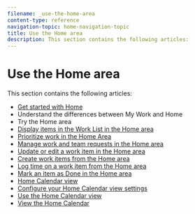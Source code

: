 ```yaml
---
filename: _use-the-home-area
content-type: reference
navigation-topic: home-navigation-topic
title: Use the Home area
description: This section contains the following articles:
---
```


# Use the Home area

This section contains the following articles:

* [Get started with Home](../../../workfront-basics/using-home/using-the-home-area/get-started-with-home.md) 
* Understand the differences between My Work and Home
* Try the Home area
* [Display items in the Work List in the Home area](../../../workfront-basics/using-home/using-the-home-area/display-items-in-home-work-list.md) 
* [Prioritize work in the Home Area](../../../workfront-basics/using-home/using-the-home-area/prioritize-work-in-home.md) 
* [Manage work and team requests in the Home area](../../../workfront-basics/using-home/using-the-home-area/manage-work-and-team-requests-home.md) 
* [Update or edit a work item in the Home area](../../../workfront-basics/using-home/using-the-home-area/update-and-edit-work-item-home.md) 
* [Create work items from the Home area](../../../workfront-basics/using-home/using-the-home-area/create-work-items-in-home.md) 
* [Log time on a work item from the Home area](../../../workfront-basics/using-home/using-the-home-area/log-time-on-work-item-in-home.md) 
* [Mark an item as Done in the Home area](../../../workfront-basics/using-home/using-the-home-area/mark-item-done-in-home.md) 
* [Home Calendar view](../../../workfront-basics/using-home/using-the-home-area/home-calendar-view.md) 
* [Configure your Home Calendar view settings](../../../workfront-basics/using-home/using-the-home-area/configure-home-calendar-view.md) 
* [Use the Home Calendar view](../../../workfront-basics/using-home/using-the-home-area/use-home-calendar-view.md) 
* [View the Home Calendar](../../../workfront-basics/using-home/using-the-home-area/view-home-calendar.md)


